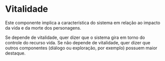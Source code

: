 # Vitalidade

Este componente implica a característica do sistema em relação ao impacto da vida e da morte dos personagens.

<warning>
Se depende de vitalidade, quer dizer que o sistema gira em torno do controle do recurso vida.
</warning>

<warning>
Se não depende de vitalidade, quer dizer que outros componentes (diálogo ou exploração, por exemplo) possuem maior destaque.
</warning>

<p-vitality />
